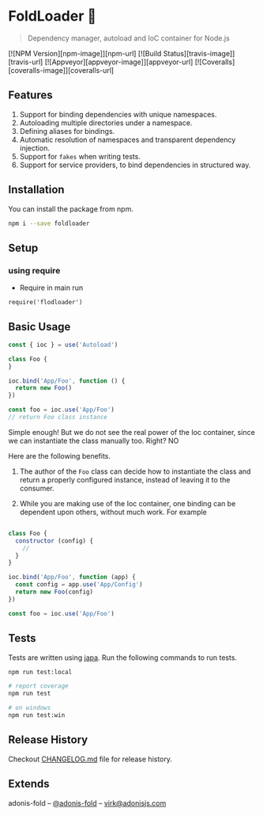 # FoldLoader 🚀
> Dependency manager, autoload and IoC container for Node.js

[![NPM Version][npm-image]][npm-url]
[![Build Status][travis-image]][travis-url]
[![Appveyor][appveyor-image]][appveyor-url]
[![Coveralls][coveralls-image]][coveralls-url]


## Features

1. Support for binding dependencies with unique namespaces.
2. Autoloading multiple directories under a namespace.
3. Defining aliases for bindings.
4. Automatic resolution of namespaces and transparent dependency injection.
5. Support for `fakes` when writing tests.
6. Support for service providers, to bind dependencies in structured way.


## Installation
You can install the package from npm.
```bash
npm i --save foldloader
```

## Setup

### using require

* Require in main run

```
require('flodloader')
```


## Basic Usage

```js
const { ioc } = use('Autoload')

class Foo {
}

ioc.bind('App/Foo', function () {
  return new Foo()
})

const foo = ioc.use('App/Foo')
// return Foo class instance
```

Simple enough! But we do not see the real power of the Ioc container, since we can instantiate the class manually too. Right? NO

Here are the following benefits.

1. The author of the `Foo` class can decide how to instantiate the class and return a properly configured instance, instead of leaving it to the consumer.

2. While you are making use of the Ioc container, one binding can be dependent upon others, without much work. For example

```js

class Foo {
  constructor (config) {
    //
  }
}

ioc.bind('App/Foo', function (app) {
  const config = app.use('App/Config')
  return new Foo(config)
})

const foo = ioc.use('App/Foo')
```


## Tests
Tests are written using [japa](http://github.com/thetutlage/japa). Run the following commands to run tests.

```bash
npm run test:local

# report coverage
npm run test

# on windows
npm run test:win
```

## Release History

Checkout [CHANGELOG.md](CHANGELOG.md) file for release history.

## Extends

adonis-fold – [@adonis-fold](https://github.com/poppinss/adonis-fold) – virk@adonisjs.com
